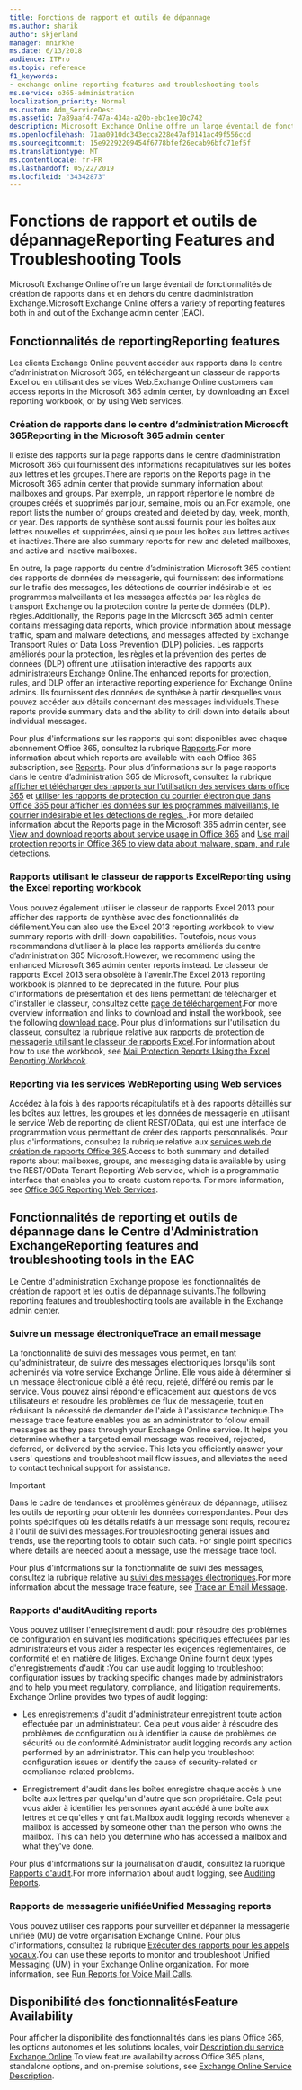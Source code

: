 ```yaml
---
title: Fonctions de rapport et outils de dépannage
ms.author: sharik
author: skjerland
manager: mnirkhe
ms.date: 6/13/2018
audience: ITPro
ms.topic: reference
f1_keywords:
- exchange-online-reporting-features-and-troubleshooting-tools
ms.service: o365-administration
localization_priority: Normal
ms.custom: Adm_ServiceDesc
ms.assetid: 7a89aaf4-747a-434a-a20b-ebc1ee10c742
description: Microsoft Exchange Online offre un large éventail de fonctionnalités de création de rapports dans et en dehors du centre d’administration Exchange.
ms.openlocfilehash: 71aa0910dc343ecca228e47af0141ac49f556ccd
ms.sourcegitcommit: 15e92292209454f6778bfef26ecab96bfc71ef5f
ms.translationtype: MT
ms.contentlocale: fr-FR
ms.lasthandoff: 05/22/2019
ms.locfileid: "34342873"
---
```

# <a name="reporting-features-and-troubleshooting-tools"></a><span data-ttu-id="f7d0c-103">Fonctions de rapport et outils de dépannage</span><span class="sxs-lookup"><span data-stu-id="f7d0c-103">Reporting Features and Troubleshooting Tools</span></span>

<span data-ttu-id="f7d0c-104">Microsoft Exchange Online offre un large éventail de fonctionnalités de création de rapports dans et en dehors du centre d’administration Exchange.</span><span class="sxs-lookup"><span data-stu-id="f7d0c-104">Microsoft Exchange Online offers a variety of reporting features both in and out of the Exchange admin center (EAC).</span></span>
  
## <a name="reporting-features"></a><span data-ttu-id="f7d0c-105">Fonctionnalités de reporting</span><span class="sxs-lookup"><span data-stu-id="f7d0c-105">Reporting features</span></span>

<span data-ttu-id="f7d0c-106">Les clients Exchange Online peuvent accéder aux rapports dans le centre d’administration Microsoft 365, en téléchargeant un classeur de rapports Excel ou en utilisant des services Web.</span><span class="sxs-lookup"><span data-stu-id="f7d0c-106">Exchange Online customers can access reports in the Microsoft 365 admin center, by downloading an Excel reporting workbook, or by using Web services.</span></span>
  
### <a name="reporting-in-the-microsoft-365-admin-center"></a><span data-ttu-id="f7d0c-107">Création de rapports dans le centre d’administration Microsoft 365</span><span class="sxs-lookup"><span data-stu-id="f7d0c-107">Reporting in the Microsoft 365 admin center</span></span>

<span data-ttu-id="f7d0c-108">Il existe des rapports sur la page rapports dans le centre d’administration Microsoft 365 qui fournissent des informations récapitulatives sur les boîtes aux lettres et les groupes.</span><span class="sxs-lookup"><span data-stu-id="f7d0c-108">There are reports on the Reports page in the Microsoft 365 admin center that provide summary information about mailboxes and groups.</span></span> <span data-ttu-id="f7d0c-109">Par exemple, un rapport répertorie le nombre de groupes créés et supprimés par jour, semaine, mois ou an.</span><span class="sxs-lookup"><span data-stu-id="f7d0c-109">For example, one report lists the number of groups created and deleted by day, week, month, or year.</span></span> <span data-ttu-id="f7d0c-110">Des rapports de synthèse sont aussi fournis pour les boîtes aux lettres nouvelles et supprimées, ainsi que pour les boîtes aux lettres actives et inactives.</span><span class="sxs-lookup"><span data-stu-id="f7d0c-110">There are also summary reports for new and deleted mailboxes, and active and inactive mailboxes.</span></span> 
  
<span data-ttu-id="f7d0c-111">En outre, la page rapports du centre d’administration Microsoft 365 contient des rapports de données de messagerie, qui fournissent des informations sur le trafic des messages, les détections de courrier indésirable et les programmes malveillants et les messages affectés par les règles de transport Exchange ou la protection contre la perte de données (DLP). règles.</span><span class="sxs-lookup"><span data-stu-id="f7d0c-111">Additionally, the Reports page in the Microsoft 365 admin center contains messaging data reports, which provide information about message traffic, spam and malware detections, and messages affected by Exchange Transport Rules or Data Loss Prevention (DLP) policies.</span></span> <span data-ttu-id="f7d0c-112">Les rapports améliorés pour la protection, les règles et la prévention des pertes de données (DLP) offrent une utilisation interactive des rapports aux administrateurs Exchange Online.</span><span class="sxs-lookup"><span data-stu-id="f7d0c-112">The enhanced reports for protection, rules, and DLP offer an interactive reporting experience for Exchange Online admins.</span></span> <span data-ttu-id="f7d0c-113">Ils fournissent des données de synthèse à partir desquelles vous pouvez accéder aux détails concernant des messages individuels.</span><span class="sxs-lookup"><span data-stu-id="f7d0c-113">These reports provide summary data and the ability to drill down into details about individual messages.</span></span>
  
<span data-ttu-id="f7d0c-114">Pour plus d'informations sur les rapports qui sont disponibles avec chaque abonnement Office 365, consultez la rubrique [Rapports](../office-365-platform-service-description/reports.md).</span><span class="sxs-lookup"><span data-stu-id="f7d0c-114">For more information about which reports are available with each Office 365 subscription, see [Reports](../office-365-platform-service-description/reports.md).</span></span> <span data-ttu-id="f7d0c-115">Pour plus d’informations sur la page rapports dans le centre d’administration 365 de Microsoft, consultez la rubrique [afficher et télécharger des rapports sur l’utilisation des services dans office 365](https://go.microsoft.com/fwlink/p/?LinkId=401187) et [utiliser les rapports de protection du courrier électronique dans Office 365 pour afficher les données sur les programmes malveillants, le courrier indésirable et les détections de règles. ](https://go.microsoft.com/fwlink/p/?LinkID=401102).</span><span class="sxs-lookup"><span data-stu-id="f7d0c-115">For more detailed information about the Reports page in the Microsoft 365 admin center, see [View and download reports about service usage in Office 365](https://go.microsoft.com/fwlink/p/?LinkId=401187) and [Use mail protection reports in Office 365 to view data about malware, spam, and rule detections](https://go.microsoft.com/fwlink/p/?LinkID=401102).</span></span>
  
### <a name="reporting-using-the-excel-reporting-workbook"></a><span data-ttu-id="f7d0c-116">Rapports utilisant le classeur de rapports Excel</span><span class="sxs-lookup"><span data-stu-id="f7d0c-116">Reporting using the Excel reporting workbook</span></span>

<span data-ttu-id="f7d0c-117">Vous pouvez également utiliser le classeur de rapports Excel 2013 pour afficher des rapports de synthèse avec des fonctionnalités de défilement.</span><span class="sxs-lookup"><span data-stu-id="f7d0c-117">You can also use the Excel 2013 reporting workbook to view summary reports with drill-down capabilities.</span></span> <span data-ttu-id="f7d0c-118">Toutefois, nous vous recommandons d’utiliser à la place les rapports améliorés du centre d’administration 365 Microsoft.</span><span class="sxs-lookup"><span data-stu-id="f7d0c-118">However, we recommend using the enhanced Microsoft 365 admin center reports instead.</span></span> <span data-ttu-id="f7d0c-119">Le classeur de rapports Excel 2013 sera obsolète à l'avenir.</span><span class="sxs-lookup"><span data-stu-id="f7d0c-119">The Excel 2013 reporting workbook is planned to be deprecated in the future.</span></span> <span data-ttu-id="f7d0c-120">Pour plus d'informations de présentation et des liens permettant de télécharger et d'installer le classeur, consultez cette [page de téléchargement](https://go.microsoft.com/fwlink/p/?LinkId=271776).</span><span class="sxs-lookup"><span data-stu-id="f7d0c-120">For more overview information and links to download and install the workbook, see the following [download page](https://go.microsoft.com/fwlink/p/?LinkId=271776).</span></span> <span data-ttu-id="f7d0c-121">Pour plus d'informations sur l'utilisation du classeur, consultez la rubrique relative aux [rapports de protection de messagerie utilisant le classeur de rapports Excel](https://go.microsoft.com/fwlink/p/?LinkId=285211).</span><span class="sxs-lookup"><span data-stu-id="f7d0c-121">For information about how to use the workbook, see [Mail Protection Reports Using the Excel Reporting Workbook](https://go.microsoft.com/fwlink/p/?LinkId=285211).</span></span> 
  
### <a name="reporting-using-web-services"></a><span data-ttu-id="f7d0c-122">Reporting via les services Web</span><span class="sxs-lookup"><span data-stu-id="f7d0c-122">Reporting using Web services</span></span>

<span data-ttu-id="f7d0c-p105">Accédez à la fois à des rapports récapitulatifs et à des rapports détaillés sur les boîtes aux lettres, les groupes et les données de messagerie en utilisant le service Web de reporting de client REST/OData, qui est une interface de programmation vous permettant de créer des rapports personnalisés. Pour plus d'informations, consultez la rubrique relative aux [services web de création de rapports Office 365](https://go.microsoft.com/fwlink/p/?LinkId=287041).</span><span class="sxs-lookup"><span data-stu-id="f7d0c-p105">Access to both summary and detailed reports about mailboxes, groups, and messaging data is available by using the REST/OData Tenant Reporting Web service, which is a programmatic interface that enables you to create custom reports. For more information, see [Office 365 Reporting Web Services](https://go.microsoft.com/fwlink/p/?LinkId=287041).</span></span>
  
## <a name="reporting-features-and-troubleshooting-tools-in-the-eac"></a><span data-ttu-id="f7d0c-125">Fonctionnalités de reporting et outils de dépannage dans le Centre d'Administration Exchange</span><span class="sxs-lookup"><span data-stu-id="f7d0c-125">Reporting features and troubleshooting tools in the EAC</span></span>

<span data-ttu-id="f7d0c-126">Le Centre d'administration Exchange propose les fonctionnalités de création de rapport et les outils de dépannage suivants.</span><span class="sxs-lookup"><span data-stu-id="f7d0c-126">The following reporting features and troubleshooting tools are available in the Exchange admin center.</span></span>
  
### <a name="trace-an-email-message"></a><span data-ttu-id="f7d0c-127">Suivre un message électronique</span><span class="sxs-lookup"><span data-stu-id="f7d0c-127">Trace an email message</span></span>

<span data-ttu-id="f7d0c-p106">La fonctionnalité de suivi des messages vous permet, en tant qu'administrateur, de suivre des messages électroniques lorsqu'ils sont acheminés via votre service Exchange Online. Elle vous aide à déterminer si un message électronique ciblé a été reçu, rejeté, différé ou remis par le service. Vous pouvez ainsi répondre efficacement aux questions de vos utilisateurs et résoudre les problèmes de flux de messagerie, tout en réduisant la nécessité de demander de l'aide à l'assistance technique.</span><span class="sxs-lookup"><span data-stu-id="f7d0c-p106">The message trace feature enables you as an administrator to follow email messages as they pass through your Exchange Online service. It helps you determine whether a targeted email message was received, rejected, deferred, or delivered by the service. This lets you efficiently answer your users' questions and troubleshoot mail flow issues, and alleviates the need to contact technical support for assistance.</span></span>
  
> [!IMPORTANT]
> <span data-ttu-id="f7d0c-p107">Dans le cadre de tendances et problèmes généraux de dépannage, utilisez les outils de reporting pour obtenir les données correspondantes. Pour des points spécifiques où les détails relatifs à un message sont requis, recourez à l'outil de suivi des messages.</span><span class="sxs-lookup"><span data-stu-id="f7d0c-p107">For troubleshooting general issues and trends, use the reporting tools to obtain such data. For single point specifics where details are needed about a message, use the message trace tool.</span></span> 
  
<span data-ttu-id="f7d0c-133">Pour plus d'informations sur la fonctionnalité de suivi des messages, consultez la rubrique relative au [suivi des messages électroniques](https://go.microsoft.com/fwlink/p/?LinkId=271777).</span><span class="sxs-lookup"><span data-stu-id="f7d0c-133">For more information about the message trace feature, see [Trace an Email Message](https://go.microsoft.com/fwlink/p/?LinkId=271777).</span></span>
  
### <a name="auditing-reports"></a><span data-ttu-id="f7d0c-134">Rapports d'audit</span><span class="sxs-lookup"><span data-stu-id="f7d0c-134">Auditing reports</span></span>

<span data-ttu-id="f7d0c-p108">Vous pouvez utiliser l'enregistrement d'audit pour résoudre des problèmes de configuration en suivant les modifications spécifiques effectuées par les administrateurs et vous aider à respecter les exigences réglementaires, de conformité et en matière de litiges. Exchange Online fournit deux types d'enregistrements d'audit :</span><span class="sxs-lookup"><span data-stu-id="f7d0c-p108">You can use audit logging to troubleshoot configuration issues by tracking specific changes made by administrators and to help you meet regulatory, compliance, and litigation requirements. Exchange Online provides two types of audit logging:</span></span>
  
- <span data-ttu-id="f7d0c-p109">Les enregistrements d'audit d'administrateur enregistrent toute action effectuée par un administrateur. Cela peut vous aider à résoudre des problèmes de configuration ou à identifier la cause de problèmes de sécurité ou de conformité.</span><span class="sxs-lookup"><span data-stu-id="f7d0c-p109">Administrator audit logging records any action performed by an administrator. This can help you troubleshoot configuration issues or identify the cause of security-related or compliance-related problems.</span></span> 
    
- <span data-ttu-id="f7d0c-p110">Enregistrement d'audit dans les boîtes enregistre chaque accès à une boîte aux lettres par quelqu'un d'autre que son propriétaire. Cela peut vous aider à identifier les personnes ayant accédé à une boîte aux lettres et ce qu'elles y ont fait.</span><span class="sxs-lookup"><span data-stu-id="f7d0c-p110">Mailbox audit logging records whenever a mailbox is accessed by someone other than the person who owns the mailbox. This can help you determine who has accessed a mailbox and what they've done.</span></span> 
    
<span data-ttu-id="f7d0c-141">Pour plus d'informations sur la journalisation d'audit, consultez la rubrique [Rapports d'audit](https://go.microsoft.com/fwlink/p/?LinkId=271779).</span><span class="sxs-lookup"><span data-stu-id="f7d0c-141">For more information about audit logging, see [Auditing Reports](https://go.microsoft.com/fwlink/p/?LinkId=271779).</span></span>
  
### <a name="unified-messaging-reports"></a><span data-ttu-id="f7d0c-142">Rapports de messagerie unifiée</span><span class="sxs-lookup"><span data-stu-id="f7d0c-142">Unified Messaging reports</span></span>

<span data-ttu-id="f7d0c-p111">Vous pouvez utiliser ces rapports pour surveiller et dépanner la messagerie unifiée (MU) de votre organisation Exchange Online. Pour plus d'informations, consultez la rubrique [Exécuter des rapports pour les appels vocaux](https://go.microsoft.com/fwlink/p/?LinkId=287042).</span><span class="sxs-lookup"><span data-stu-id="f7d0c-p111">You can use these reports to monitor and troubleshoot Unified Messaging (UM) in your Exchange Online organization. For more information, see [Run Reports for Voice Mail Calls](https://go.microsoft.com/fwlink/p/?LinkId=287042).</span></span>
  
## <a name="feature-availability"></a><span data-ttu-id="f7d0c-145">Disponibilité des fonctionnalités</span><span class="sxs-lookup"><span data-stu-id="f7d0c-145">Feature Availability</span></span>

<span data-ttu-id="f7d0c-146">Pour afficher la disponibilité des fonctionnalités dans les plans Office 365, les options autonomes et les solutions locales, voir [Description du service Exchange Online](exchange-online-service-description.md).</span><span class="sxs-lookup"><span data-stu-id="f7d0c-146">To view feature availability across Office 365 plans, standalone options, and on-premise solutions, see [Exchange Online Service Description](exchange-online-service-description.md).</span></span>
  

